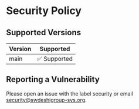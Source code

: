 ﻿# Security Policy

## Supported Versions
| Version | Supported  |
| ------- | ---------- |
| main    | ✅ Supported |

## Reporting a Vulnerability
Please open an issue with the label security or email security@swdeshigroup-sys.org.

